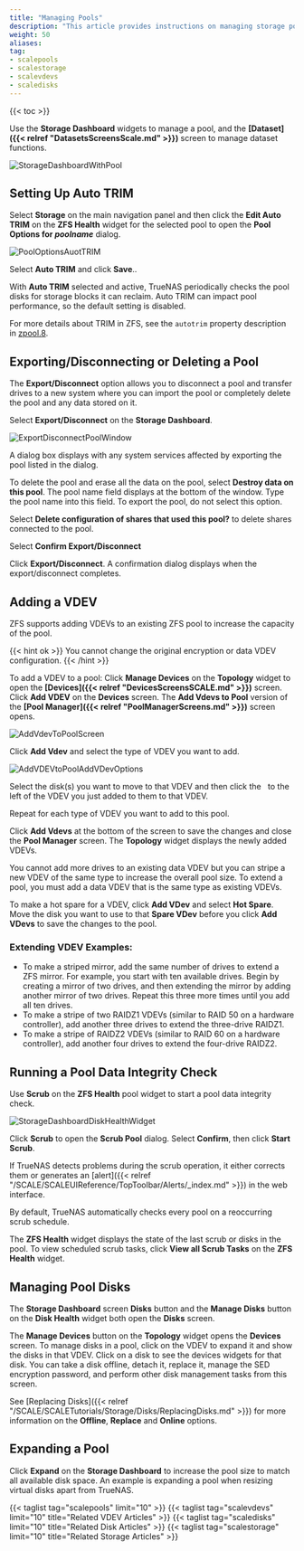 ```yaml
---
title: "Managing Pools"
description: "This article provides instructions on managing storage pools, VDEVS and disks in TrueNAS SCALE."
weight: 50
aliases: 
tag: 
- scalepools
- scalestorage
- scalevdevs
- scaledisks
---
```



{{< toc >}}


Use the **Storage Dashboard** widgets to manage a pool, and the **[Dataset]({{< relref "DatasetsScreensScale.md" >}})** screen to manage dataset functions. 

![StorageDashboardWithPool](/images/SCALE/22.12/StorageDashboardWithPool.png "SCALE Storage Dashboard with Pool") 

## Setting Up Auto TRIM

Select **Storage** on the main navigation panel and then click the **Edit Auto TRIM** on the **ZFS Health** widget for the selected pool to open the **Pool Options for *poolname*** dialog.

![PoolOptionsAuotTRIM](/images/SCALE/22.12/PoolOptionsAuotTRIM.png "Pool Edit Auto TRIM Dialog")

Select **Auto TRIM** and click **Save**.. 


With **Auto TRIM** selected and active, TrueNAS periodically checks the pool disks for storage blocks it can reclaim. Auto TRIM can impact pool performance, so the default setting is disabled. 

For more details about TRIM in ZFS, see the `autotrim` property description in [zpool.8](https://zfsonlinux.org/manpages/0.8.1/man8/zpool.8.html).

## Exporting/Disconnecting or Deleting a Pool

The **Export/Disconnect** option allows you to disconnect a pool and transfer drives to a new system where you can import the pool or completely delete the pool and any data stored on it. 

Select **Export/Disconnect** on the **Storage Dashboard**.

![ExportDisconnectPoolWindow](/images/SCALE/22.12/ExportDisconnectPoolWindow.png "Export/Disconnect Pool Window")

A dialog box displays with any system services affected by exporting the pool listed in the dialog.

To delete the pool and erase all the data on the pool, select **Destroy data on this pool**. The pool name field displays at the bottom of the window. Type the pool name into this field. To export the pool, do not select this option.

Select **Delete configuration of shares that used this pool?** to delete shares connected to the pool.

Select **Confirm Export/Disconnect**

Click **Export/Disconnect**.  A confirmation dialog displays when the export/disconnect completes.

## Adding a VDEV

ZFS supports adding VDEVs to an existing ZFS pool to increase the capacity of the pool. 

{{< hint ok >}}
You cannot change the original encryption or data VDEV configuration.
{{< /hint >}}

To add a VDEV to a pool:
Click **Manage Devices** on the **Topology** widget to open the **[Devices]({{< relref "DevicesScreensSCALE.md" >}})** screen. 
Click **Add VDEV** on the **Devices** screen. The **Add Vdevs to Pool** version of the **[Pool Manager]({{< relref "PoolManagerScreens.md" >}})** screen opens.

![AddVdevToPoolScreen](/images/SCALE/22.12/AddVdevToPoolScreen.png "Storage Add Vdevs to Pool > Pool Manager") 

Click **Add Vdev** and select the type of VDEV you want to add.

![AddVDEVtoPoolAddVDevOptions](/images/SCALE/22.12/AddVDEVtoPoolAddVDevOptions.png "Add Vdevs to Pool VDEV Options") 

Select the disk(s) you want to move to that VDEV and then click the <i class="fa fa-arrow-right" aria-hidden="true" title="Right Arrow"></i>&nbsp; to the left of the VDEV you just added to them to that VDEV.

Repeat for each type of VDEV you want to add to this pool.

Click **Add Vdevs** at the bottom of the screen to save the changes and close the **Pool Manager** screen. The **Topology** widget displays the newly added VDEVs.

You cannot add more drives to an existing data VDEV but you can stripe a new VDEV of the same type to increase the overall pool size. 
To extend a pool, you must add a data VDEV that is the same type as existing VDEVs.

To make a hot spare for a VDEV, click **Add VDev** and select **Hot Spare**. Move the disk you want to use to that **Spare VDev** before you click **Add VDevs** to save the changes to the pool.

### Extending VDEV Examples:

* To make a striped mirror, add the same number of drives to extend a ZFS mirror. 
  For example, you start with ten available drives. Begin by creating a mirror of two drives, and then extending the mirror by adding another mirror of two drives. Repeat this three more times until you add all ten drives.
* To make a stripe of two RAIDZ1 VDEVs (similar to RAID 50 on a hardware controller), add another three drives to extend the three-drive RAIDZ1.
* To make a stripe of RAIDZ2 VDEVs (similar to RAID 60 on a hardware controller), add another four drives to extend the four-drive RAIDZ2.

## Running a Pool Data Integrity Check

Use **Scrub** on the **ZFS Health** pool widget to start a pool data integrity check.

![StorageDashboardDiskHealthWidget](/images/SCALE/22.12/StorageDashboardDiskHealthWidget.png "Storage Dashboard Disk Health Widget") 

Click **Scrub** to open the **Scrub Pool** dialog.
Select **Confirm**, then click **Start Scrub**.

If TrueNAS detects problems during the scrub operation, it either corrects them or generates an [alert]({{< relref "/SCALE/SCALEUIReference/TopToolbar/Alerts/_index.md" >}}) in the web interface.

By default, TrueNAS automatically checks every pool on a reoccurring scrub schedule.

The **ZFS Health** widget displays the state of the last scrub or disks in the pool.
To view scheduled scrub tasks, click **View all Scrub Tasks** on the **ZFS Health** widget.

## Managing Pool Disks

The **Storage Dashboard** screen **Disks** button and the **Manage Disks** button on the **Disk Health** widget both open the **Disks** screen. 

The **Manage Devices** button on the **Topology** widget opens the **Devices** screen. 
To manage disks in a pool, click on the VDEV to expand it and show the disks in that VDEV. 
Click on a disk to see the devices widgets for that disk. You can take a disk offline, detach it, replace it, manage the SED encryption password, and perform other disk management tasks from this screen.

See [Replacing Disks]({{< relref "/SCALE/SCALETutorials/Storage/Disks/ReplacingDisks.md" >}}) for more information on the **Offline**, **Replace** and **Online** options.

## Expanding a Pool

Click **Expand** on the **Storage Dashboard** to increase the pool size to match all available disk space. An example is expanding a pool when resizing virtual disks apart from TrueNAS.

{{< taglist tag="scalepools" limit="10" >}}
{{< taglist tag="scalevdevs" limit="10" title="Related VDEV Articles" >}}
{{< taglist tag="scaledisks" limit="10" title="Related Disk Articles" >}}
{{< taglist tag="scalestorage" limit="10" title="Related Storage Articles" >}}